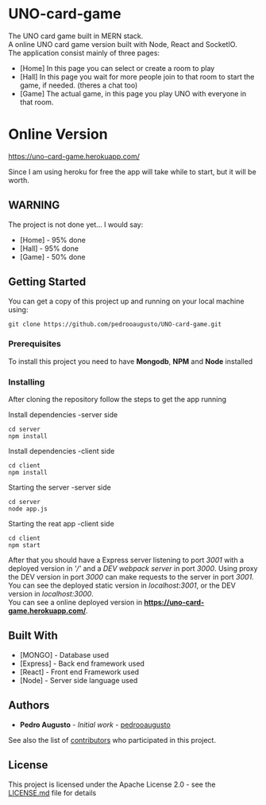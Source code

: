 # UNO-card-game

The UNO card game built in MERN stack. <br/>A online UNO card game version built with Node, React and SocketIO.<br/> The application consist mainly of three pages:
* [Home] In this page you can select or create a room to play
* [Hall] In this page you wait for more people join to that room to start the game, if needed. (theres a chat too)
* [Game] The actual game, in this page you play UNO with everyone in that room.

# Online Version
https://uno-card-game.herokuapp.com/

Since I am using heroku for free the app will take while to start, but it will be worth.

## WARNING
The project is not done yet... I would say:
* [Home] - 95% done
* [Hall] - 95% done
* [Game] - 50% done

## Getting Started

You can get a copy of this project up and running on your local machine using:

```
git clone https://github.com/pedrooaugusto/UNO-card-game.git
```

### Prerequisites

To install this project you need to have **Mongodb**, **NPM** and **Node** installed

### Installing

After cloning the repository follow the steps to get the app running

Install dependencies -server side

```
cd server
npm install
```

Install dependencies -client side

```
cd client
npm install
```

Starting the server -server side

```
cd server
node app.js
```

Starting the reat app -client side

```
cd client
npm start
```

After that you should have a Express server listening to port *3001* with a deployed version in *'/'* and a *DEV webpack server* in port *3000*. Using proxy the DEV version in port *3000* can make requests to the server in port *3001*.<br/>
You can see the deployed static version in *localhost:3001*, or the DEV version in *localhost:3000*.<br/>
You can see a online deployed version in **https://uno-card-game.herokuapp.com/**.


## Built With

* [MONGO] - Database used
* [Express] - Back end framework used
* [React] - Front end Framework used
* [Node] - Server side language used

## Authors

* **Pedro Augusto** - *Initial work* - [pedrooaugusto](https://github.com/pedrooaugusto)

See also the list of [contributors](https://github.com/your/project/contributors) who participated in this project.

## License

This project is licensed under the Apache License 2.0 - see the [LICENSE.md](LICENSE.md) file for details

